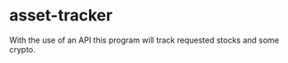 # asset-tracker
<p>With the use of an API this program will track requested stocks and some crypto.</p>
